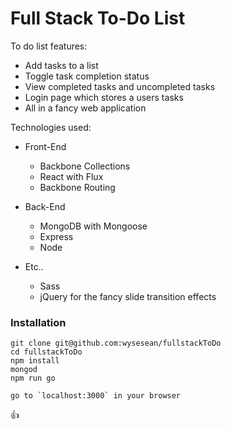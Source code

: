 # Full Stack To-Do List

To do list features:
 * Add tasks to a list
 * Toggle task completion status
 * View completed tasks and uncompleted tasks
 * Login page which stores a users tasks
 * All in a fancy web application


Technologies used:

 * Front-End
 	* Backbone Collections
 	* React with Flux
 	* Backbone Routing
 * Back-End
 	* MongoDB with Mongoose
 	* Express
 	* Node

* Etc..
	* Sass
	* jQuery for the fancy slide transition effects 	


### Installation
```
git clone git@github.com:wysesean/fullstackToDo
cd fullstackToDo
npm install
mongod
npm run go

go to `localhost:3000` in your browser
```

 :+1:
